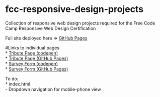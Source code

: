 # fcc-responsive-design-projects
Collection of responsive web design projects required for the Free Code Camp Responsive Web Design Certification

Full site deployed here => [GitHub Pages](https://steeshmck.github.io/fcc-responsive-design-projects/)  

#Links to individual pages  
    * [Tribute Page (codepen)](https://codepen.io/steshaMcK/pen/mdOdQGB)  
    * [Tribute Page (GitHub Pages)](https://steeshmck.github.io/fcc-responsive-design-projects/tribute.html)  
    * [Survey Form (codepen)](https://codepen.io/steshaMcK/pen/YzpZJzO)  
    * [Survey Form (GitHub Pages)](https://steeshmck.github.io/fcc-responsive-design-projects/surveryForm.html)  


To do:  
    * index.html  
    - Dropdown navigation for mobile-phone view 



